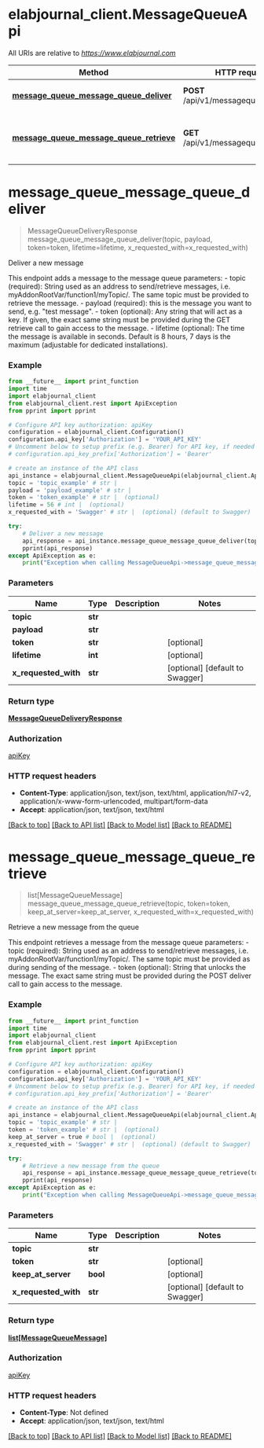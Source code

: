 # elabjournal_client.MessageQueueApi

All URIs are relative to *https://www.elabjournal.com*

Method | HTTP request | Description
------------- | ------------- | -------------
[**message_queue_message_queue_deliver**](MessageQueueApi.md#message_queue_message_queue_deliver) | **POST** /api/v1/messagequeue/deliver | Deliver a new message
[**message_queue_message_queue_retrieve**](MessageQueueApi.md#message_queue_message_queue_retrieve) | **GET** /api/v1/messagequeue/retrieve | Retrieve a new message from the queue


# **message_queue_message_queue_deliver**
> MessageQueueDeliveryResponse message_queue_message_queue_deliver(topic, payload, token=token, lifetime=lifetime, x_requested_with=x_requested_with)

Deliver a new message

  This endpoint adds a message to the message queue    parameters:        - topic (required): String used as an address to send/retrieve messages, i.e. myAddonRootVar/function1/myTopic/. The same topic must be provided to retrieve the message.  - payload (required): this is the message you want to send, e.g. \"test message\".  - token (optional): Any string that will act as a key. If given, the exact same string must be provided during the GET retrieve call to gain access to the message.  - lifetime (optional): The time the message is available in seconds. Default is 8 hours, 7 days is the maximum (adjustable for dedicated installations).  

### Example
```python
from __future__ import print_function
import time
import elabjournal_client
from elabjournal_client.rest import ApiException
from pprint import pprint

# Configure API key authorization: apiKey
configuration = elabjournal_client.Configuration()
configuration.api_key['Authorization'] = 'YOUR_API_KEY'
# Uncomment below to setup prefix (e.g. Bearer) for API key, if needed
# configuration.api_key_prefix['Authorization'] = 'Bearer'

# create an instance of the API class
api_instance = elabjournal_client.MessageQueueApi(elabjournal_client.ApiClient(configuration))
topic = 'topic_example' # str | 
payload = 'payload_example' # str | 
token = 'token_example' # str |  (optional)
lifetime = 56 # int |  (optional)
x_requested_with = 'Swagger' # str |  (optional) (default to Swagger)

try:
    # Deliver a new message
    api_response = api_instance.message_queue_message_queue_deliver(topic, payload, token=token, lifetime=lifetime, x_requested_with=x_requested_with)
    pprint(api_response)
except ApiException as e:
    print("Exception when calling MessageQueueApi->message_queue_message_queue_deliver: %s\n" % e)
```

### Parameters

Name | Type | Description  | Notes
------------- | ------------- | ------------- | -------------
 **topic** | **str**|  | 
 **payload** | **str**|  | 
 **token** | **str**|  | [optional] 
 **lifetime** | **int**|  | [optional] 
 **x_requested_with** | **str**|  | [optional] [default to Swagger]

### Return type

[**MessageQueueDeliveryResponse**](MessageQueueDeliveryResponse.md)

### Authorization

[apiKey](../README.md#apiKey)

### HTTP request headers

 - **Content-Type**: application/json, text/json, text/html, application/hl7-v2, application/x-www-form-urlencoded, multipart/form-data
 - **Accept**: application/json, text/json, text/html

[[Back to top]](#) [[Back to API list]](../README.md#documentation-for-api-endpoints) [[Back to Model list]](../README.md#documentation-for-models) [[Back to README]](../README.md)

# **message_queue_message_queue_retrieve**
> list[MessageQueueMessage] message_queue_message_queue_retrieve(topic, token=token, keep_at_server=keep_at_server, x_requested_with=x_requested_with)

Retrieve a new message from the queue

  This endpoint retrieves a message from the message queue    parameters:        - topic (required): String used as an address to send/retrieve messages, i.e. myAddonRootVar/function1/myTopic/. The same topic must be provided as during sending of the message.  - token (optional): String that unlocks the message. The exact same string must be provided during the POST deliver call to gain access to the message.  

### Example
```python
from __future__ import print_function
import time
import elabjournal_client
from elabjournal_client.rest import ApiException
from pprint import pprint

# Configure API key authorization: apiKey
configuration = elabjournal_client.Configuration()
configuration.api_key['Authorization'] = 'YOUR_API_KEY'
# Uncomment below to setup prefix (e.g. Bearer) for API key, if needed
# configuration.api_key_prefix['Authorization'] = 'Bearer'

# create an instance of the API class
api_instance = elabjournal_client.MessageQueueApi(elabjournal_client.ApiClient(configuration))
topic = 'topic_example' # str | 
token = 'token_example' # str |  (optional)
keep_at_server = true # bool |  (optional)
x_requested_with = 'Swagger' # str |  (optional) (default to Swagger)

try:
    # Retrieve a new message from the queue
    api_response = api_instance.message_queue_message_queue_retrieve(topic, token=token, keep_at_server=keep_at_server, x_requested_with=x_requested_with)
    pprint(api_response)
except ApiException as e:
    print("Exception when calling MessageQueueApi->message_queue_message_queue_retrieve: %s\n" % e)
```

### Parameters

Name | Type | Description  | Notes
------------- | ------------- | ------------- | -------------
 **topic** | **str**|  | 
 **token** | **str**|  | [optional] 
 **keep_at_server** | **bool**|  | [optional] 
 **x_requested_with** | **str**|  | [optional] [default to Swagger]

### Return type

[**list[MessageQueueMessage]**](MessageQueueMessage.md)

### Authorization

[apiKey](../README.md#apiKey)

### HTTP request headers

 - **Content-Type**: Not defined
 - **Accept**: application/json, text/json, text/html

[[Back to top]](#) [[Back to API list]](../README.md#documentation-for-api-endpoints) [[Back to Model list]](../README.md#documentation-for-models) [[Back to README]](../README.md)

